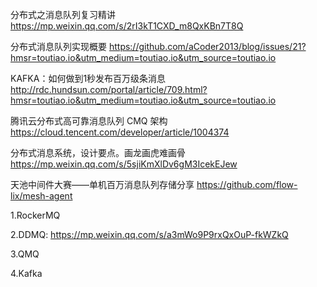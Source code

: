 分布式之消息队列复习精讲
https://mp.weixin.qq.com/s/2rI3kT1CXD_m8QxKBn7T8Q

分布式消息队列实现概要
https://github.com/aCoder2013/blog/issues/21?hmsr=toutiao.io&utm_medium=toutiao.io&utm_source=toutiao.io

KAFKA：如何做到1秒发布百万级条消息
http://rdc.hundsun.com/portal/article/709.html?hmsr=toutiao.io&utm_medium=toutiao.io&utm_source=toutiao.io

腾讯云分布式高可靠消息队列 CMQ 架构
https://cloud.tencent.com/developer/article/1004374

分布式消息系统，设计要点。画龙画虎难画骨
https://mp.weixin.qq.com/s/5sjiKmXlDv6gM3IcekEJew

天池中间件大赛——单机百万消息队列存储分享
https://github.com/flow-lix/mesh-agent


1.RockerMQ

2.DDMQ:
https://mp.weixin.qq.com/s/a3mWo9P9rxQxOuP-fkWZkQ

3.QMQ

4.Kafka
